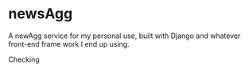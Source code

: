 # newsAgg
A newAgg service for my personal use, built with Django and whatever front-end frame work I end up using.

Checking
